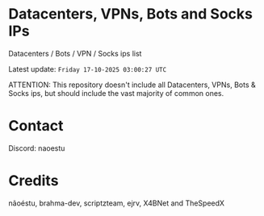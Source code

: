 # Datacenters, VPNs, Bots and Socks IPs
 
Datacenters / Bots / VPN / Socks ips list

Latest update: `Friday 17-10-2025 03:00:27 UTC` 

ATTENTION: This repository doesn't include all Datacenters, VPNs, Bots & Socks ips, 
but should include the vast majority of common ones.

# Contact
Discord: naoestu

# Credits
nãoéstu, brahma-dev, scriptzteam, ejrv, X4BNet and TheSpeedX
